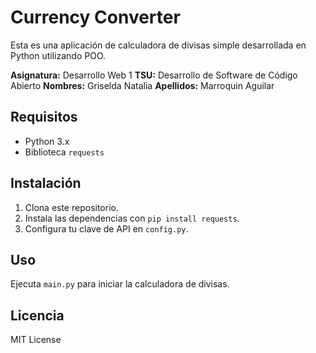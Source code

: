 # Currency Converter

Esta es una aplicación de calculadora de divisas simple desarrollada en Python utilizando POO.

**Asignatura:** Desarrollo Web 1
**TSU:** Desarrollo de Software de Código Abierto
**Nombres:** Griselda Natalia
**Apellidos:** Marroquin Aguilar

## Requisitos

- Python 3.x
- Biblioteca `requests`

## Instalación

1. Clona este repositorio.
2. Instala las dependencias con `pip install requests`.
3. Configura tu clave de API en `config.py`.

## Uso

Ejecuta `main.py` para iniciar la calculadora de divisas.

## Licencia

MIT License